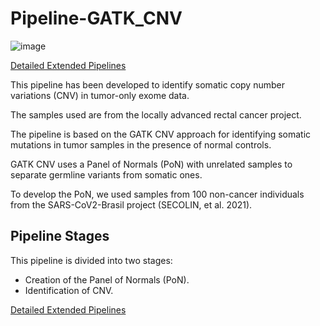 # Pipeline-GATK_CNV

![image](https://github.com/cmasotti-Lab/blob/main/Pipeline_Gatk-CNV/pipeline_cnv.png)

[Detailed Extended Pipelines](https://drive.google.com/file/d/100eEe_oiofVWKpySCTJfEtS2OvwRBM9m/view?usp=sharing)

This pipeline has been developed to identify somatic copy number variations (CNV) in tumor-only exome data.

The samples used are from the locally advanced rectal cancer project.

The pipeline is based on the GATK CNV approach for identifying somatic mutations in tumor samples in the presence of normal controls.

GATK CNV uses a Panel of Normals (PoN) with unrelated samples to separate germline variants from somatic ones.

To develop the PoN, we used samples from 100 non-cancer individuals from the SARS-CoV2-Brasil project (SECOLIN, et al. 2021).


## Pipeline Stages

This pipeline is divided into two stages:

- Creation of the Panel of Normals (PoN).
- Identification of CNV.

[Detailed Extended Pipelines](https://drive.google.com/file/d/100eEe_oiofVWKpySCTJfEtS2OvwRBM9m/view?usp=sharing)
